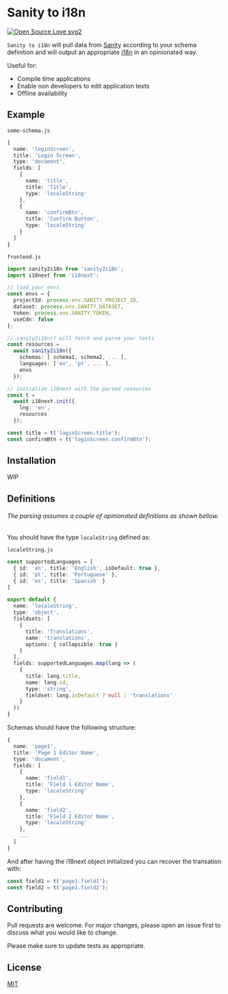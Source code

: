 # Sanity to i18n

[![Open Source Love svg2](https://badges.frapsoft.com/os/v2/open-source.svg?v=103)](https://github.com/ellerbrock/open-source-badges/)

`Sanity to i18n` will pull data from [Sanity](https://www.sanity.io/) according to your schema definition and will output an appropriate [i18n](https://www.i18next.com/) in an opinionated way.

Useful for:

* Compile time applications
* Enable non developers to edit application texts
* Offline availability

## Example

`some-schema.js`
```ts
{
  name: 'loginScreen',
  title: 'Login Screen',
  type: 'document',
  fields: [
    {
      name: 'title',
      title: 'Title',
      type: 'localeString'
    },
    {
      name: 'confirmBtn',
      title: 'Confirm Button',
      type: 'localeString'
    }
  ]
}
```

`frontend.js`
```ts
import sanity2i18n from 'sanity2i18n';
import i18next from 'i18next';

// load your envs
const envs = {
  projectId: process.env.SANITY_PROJECT_ID,
  dataset: process.env.SANITY_DATASET,
  token: process.env.SANITY_TOKEN,
  useCdn: false
};

// sanity2i18n() will fetch and parse your texts
const resources =
  await sanity2i18n({
    schemas: [ schema1, schema2, ... ],
    languages: ['en', 'pt', ... ],
    envs
  });

// initialize i18next with the parsed resources
const t =
  await i18next.init({
    lng: 'en',
    resources
  });

const title = t('loginScreen.title');
const confirmBtn = t('loginScreen.confirmBtn');
```

## Installation

WIP

## Definitions

###### The parsing assumes a couple of opinionated definitions as shown bellow.

You should have the type `localeString` defined as:

`localeString.js`
```ts
const supportedLanguages = [
  { id: 'en', title: 'English', isDefault: true },
  { id: 'pt', title: 'Portuguese' },
  { id: 'es', title: 'Spanish' }
]

export default {
  name: 'localeString',
  type: 'object',
  fieldsets: [
    {
      title: 'Translations',
      name: 'translations',
      options: { collapsible: true }
    }
  ],
  fields: supportedLanguages.map(lang => (
    {
      title: lang.title,
      name: lang.id,
      type: 'string',
      fieldset: lang.isDefault ? null : 'translations'
    }
  ))
}
```

Schemas should have the following structure:

```ts
{
  name: 'page1',
  title: 'Page 1 Editor Name',
  type: 'document',
  fields: [
    {
      name: 'field1',
      title: 'Field 1 Editor Name',
      type: 'localeString'
    },
    {
      name: 'field2',
      title: 'Field 2 Editor Name',
      type: 'localeString'
    },
    ...
  ]
}
```

And after having the i18next object initialized you can recover the transation with:

```ts
const field1 = t('page1.field1');
const field2 = t('page1.field2');
```

## Contributing
Pull requests are welcome. For major changes, please open an issue first to discuss what you would like to change.

Please make sure to update tests as appropriate.

## License
[MIT](https://choosealicense.com/licenses/mit/)
